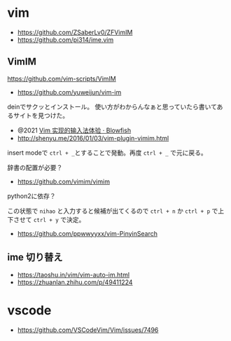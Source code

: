 # vim

- https://github.com/ZSaberLv0/ZFVimIM
- https://github.com/pi314/ime.vim

## VimIM

https://github.com/vim-scripts/VimIM

- https://github.com/yuweijun/vim-im

deinでサクッとインストール。 使い方がわからんなぁと思っていたら書いてあるサイトを見つけた。

- @2021 [Vim 实现的输入法体验 &#183; Blowfish](https://jdhao.github.io/2021/02/26/ime_inside_vim/)
- http://shenyu.me/2016/01/03/vim-plugin-vimim.html

insert modeで `ctrl + _`とすることで発動。再度 `ctrl + _` で元に戻る。

辞書の配置が必要？

- https://github.com/vimim/vimim

python2に依存？

この状態で `nihao` と入力すると候補が出てくるので `ctrl + n` か `ctrl + p` で上下させて `ctrl + y` で決定。

- https://github.com/ppwwyyxx/vim-PinyinSearch

## ime 切り替え

- https://taoshu.in/vim/vim-auto-im.html
- https://zhuanlan.zhihu.com/p/49411224

# vscode

- https://github.com/VSCodeVim/Vim/issues/7496
